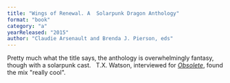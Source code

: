 ```yaml
---
title: "Wings of Renewal. A  Solarpunk Dragon Anthology"
format: "book"
category: "a"
yearReleased: "2015"
author: "Claudie Arsenault and Brenda J. Pierson, eds"
---
```

Pretty much what the title says, the anthology is  overwhelmingly fantasy, though with a solarpunk cast.
 
T.X. Watson, interviewed for <i><a href="http://obsolete-press.com/wp-content/uploads/2017/02/obso10finalwatermarksample.pdf">
Obsolete</a></i>, found the mix "really cool".
 
